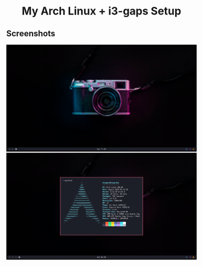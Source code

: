 <div align="center">

   <h1> My Arch Linux + i3-gaps Setup </h1>

</div>

Screenshots
----------

![Desktop](screenshots/Screenshot-2021-04-24-11-35-25.png)
![Terminal](screenshots/Screenshot-2021-04-24-14-28-41.png)

